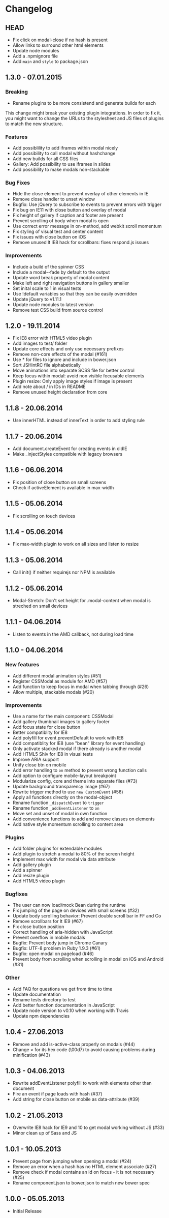 # Changelog

## HEAD
* Fix click on modal-close if no hash is present
* Allow links to surround other html elements
* Update node modules
* Add a .npmignore file
* Add `main` and `style` to package.json

## 1.3.0 - 07.01.2015

### Breaking
* Rename plugins to be more consistend and generate builds for each

This change might break your existing plugin integrations. In order to fix it,
you might want to change the URLs to the stylesheet and JS files of plugins to
match the new structure.

### Features
* Add possiblility to add iframes within modal nicely
* Add possibility to call modal without hashchange
* Add new builds for all CSS files
* Gallery: Add possibility to use iframes in slides
* Add possibility to make modals non-stackable

### Bug Fixes
* Hide the close element to prevent overlay of other elements in IE
* Remove close handler to unset window
* Bugfix: Use jQuery to subscribe to events to prevent errors with trigger
* Fix bug on IE11 with close button and overlay of modal
* Fix height of gallery if caption and footer are present
* Prevent scrolling of body when modal is open
* Use correct error message in on-method, add webkit scroll momentum
* Fix styling of visual test and center content
* Fix issues with close button on iOS
* Remove unused lt IE8 hack for scrollbars: fixes respond.js issues

### Improvements
* Include a build of the spinner CSS
* Include a modal--fade by default to the output
* Update word break property of modal content
* Make left and right navigation buttons in gallery smaller
* Set inital scale to 1 in visual tests
* Use !default variables so that they can be easily overridden
* Update jQuery to v1.11.1
* Update node modules to latest version
* Remove test CSS build from source control

## 1.2.0 - 19.11.2014
* Fix IE8 error with HTML5 video plugin
* Add images to test/ folder
* Update core effects and only use necessary prefixes
* Remove non-core effects of the modal (#161)
* Use * for files to ignore and include in bower.json
* Sort JSHintRC file alphabetically
* Move animations into separate SCSS file for better control
* Keep focus within modal: avoid non visible focusable elements
* Plugin resize: Only apply image styles if image is present
* Add note about / in IDs in README
* Remove unused height declaration from core

## 1.1.8 - 20.06.2014
* Use innerHTML instead of innerText in order to add styling rule

## 1.1.7 - 20.06.2014
* Add document.createEvent for creating events in oldIE
* Make _injectStyles compatible with legacy browsers

## 1.1.6 - 06.06.2014
* Fix position of close button on small screens
* Check if activeElement is available in max-width

## 1.1.5 - 05.06.2014
* Fix scrolling on touch devices

## 1.1.4 - 05.06.2014
* Fix max-width plugin to work on all sizes and listen to resize

## 1.1.3 - 05.06.2014
* Call init() if neither requirejs nor NPM is available

## 1.1.2 - 05.06.2014
* Modal-Stretch: Don't set height for .modal-content when modal is streched on small devices

## 1.1.1 - 04.06.2014
* Listen to events in the AMD callback, not during load time

## 1.1.0 - 04.06.2014

### New features

* Add different modal animation styles (#51)
* Register CSSModal as module for AMD (#57)
* Add function to keep focus in modal when tabbing through (#26)
* Allow multiple, stackable modals (#20)

### Improvements

* Use a name for the main component: CSSModal
* Add gallery thumbnail images to gallery footer
* Add focus state for close button
* Better compatiblity for IE8
* Add polyfill for event.preventDefault to work with IE8
* Add compatiblity for IE8 (use "bean" library for event handling)
* Only activate stacked modal if there already is another modal
* Add HTML5 Shiv for IE8 in visual tests
* Improve ARIA support
* Unify close btn on mobile
* Add error handling to `on` method to prevent wrong function calls
* Add option to configure mobile-layout breakpoint
* Modularize config, core and theme into separate files (#73)
* Update background transparency image (#67)
* Rewrite trigger method to use `new CustomEvent` (#56)
* Apply all functions directly on the modal-object
* Rename function `_dispatchEvent` to `trigger`
* Rename function `_addEventListener` to `on`
* Move set and unset of modal in own function
* Add convenience functions to add and remove classes on elements
* Add native style momentum scrolling to content area

### Plugins

* Add folder plugins for extendable modules
* Add plugin to stretch a modal to 80% of the screen height
* Implement max width for modal via data attribute
* Add gallery plugin
* Add a spinner
* Add resize plugin
* Add HTML5 video plugin

### Bugfixes

* The user can now load/mock Bean during the runtime
* Fix jumping of the page on devices with small screens (#32)
* Update body scrolling behavior: Prevent double scroll bar in FF and Co
* Remove scrollbars for lt IE9 (#67)
* Fix close button position
* Correct handling of aria-hidden with JavaScript
* Prevent overflow in mobile modals
* Bugfix: Prevent body jump in Chrome Canary
* Bugfix: UTF-8 problem in Ruby 1.9.3 (#61)
* Bugfix: open modal on pageload (#46)
* Prevent body from scrolling when scrolling in modal on iOS and Android (#31)

### Other

* Add FAQ for questions we get from time to time
* Update documentation
* Rename tests directory to test
* Add better function documentation in JavaScript
* Update node version to v0.10 when working with Travis
* Update npm dependencies


## 1.0.4 - 27.06.2013

* Remove and add is-active-class properly on modals (#44)
* Change × for its hex code (\00d7) to avoid causing problems during minification (#43)

## 1.0.3 - 04.06.2013

* Rewrite addEventListener polyfill to work with elements other than document
* Fire an event if page loads with hash (#37)
* Add string for close button on mobile as data-attribute (#39)

## 1.0.2 - 21.05.2013

* Overwrite IE8 hack for IE9 and 10 to get modal working without JS (#33)
* Minor clean up of Sass and JS

## 1.0.1 - 10.05.2013

* Prevent page from jumping when opening a modal (#24)
* Remove an error when a hash has no HTML element associate (#27)
* Remove check if modal contains an id on focus - it is not necessary (#25)
* Rename component.json to bower.json to match new bower spec

## 1.0.0 - 05.05.2013

* Initial Release
